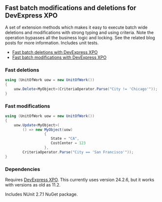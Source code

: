 ## Fast batch modifications and deletions for DevExpress XPO ##

A set of extension methods which makes it easy to execute batch wide deletions and modifications with strong typing and using criteria. Note the operation bypasses all the business logic and locking. See the related blog posts for more information. Includes unit tests.

* [Fast batch deletions with DevExpress XPO](http://blog.zerosharp.com/fast-batch-deletions-with-devexpress-xpo/)
* [Fast batch modifications with DevExpress XPO](http://blog.zerosharp.com/fast-batch-modifications-with-devexpress-xpo/)

### Fast deletions ###

```csharp
using (UnitOfWork uow = new UnitOfWork())
{
    uow.Delete<MyObject>(CriteriaOperator.Parse("City != 'Chicago'"));
}
```

### Fast modifications ###

```csharp
using (UnitOfWork uow = new UnitOfWork())
{
	uow.Update<MyObject>(
        () => new MyObject(uow) 
                  { 
                     State = "CA", 
                     CostCenter = 123 
                  }, 
        CriteriaOperator.Parse("City == 'San Francisco'"));
}
```

### Dependencies ###

Requires [DevExpress XPO](http://devexpress.com/Products/NET/ORM/). This currently uses version 24.2.6, but it works with versions as old as 11.2.

Includes NUnit 2.7.1 NuGet package.